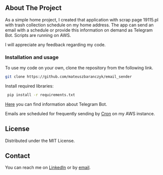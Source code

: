## About The Project

As a simple home project, I created that application with scrap page 19115.pl with trash collection schedule on my home address. The app can send an email with a schedule or provide this information on demand as Telegram Bot. Scripts are running on AWS.

I will appreciate any feedback regarding my code. 

### Installation and usage

To use my code on your own, clone the repository from the following link. 

   ```sh
   git clone https://github.com/mateuszbaranczyk/email_sender
   ```
Install required libraries: 

   ```sh
    pip install -r requirements.txt
   ```

[Here](https://core.telegram.org/bots) you can find information about Telegram Bot.

Emails are scheduled for frequently sending by [Cron](https://help.ubuntu.com/community/CronHowto) on my AWS instance.

## License

Distributed under the MIT License.

## Contact

You can reach me on [LinkedIn](https://www.linkedin.com/in/mateusz-barańczyk-a4a74b207/) or by [email](mailto:mateusz.baranczyk@gmail.com). 
